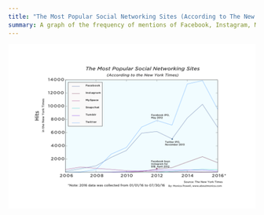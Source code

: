 ```yaml
---
title: "The Most Popular Social Networking Sites (According to The New York Times)"
summary: A graph of the frequency of mentions of Facebook, Instagram, MySpace, Snapchat, Tumblr and Twitter in the New York Times from January 2006 to July 2016.
---
```


![Data visualization](social-media-popularityovertime.png)
